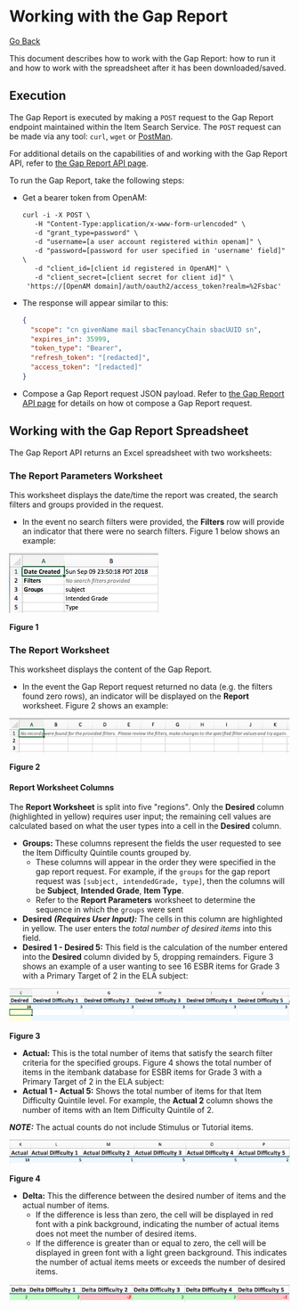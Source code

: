 # Working with the Gap Report

[Go Back](reports.md)

This document describes how to work with the Gap Report: how to run it and how to work with the spreadsheet after it has been downloaded/saved.

## Execution
The Gap Report is executed by making a `POST` request to the Gap Report endpoint maintained within the Item Search Service.  The `POST` request can be made via any tool: `curl`, `wget` or [PostMan](https://www.getpostman.com/).

For additional details on the capabilities of and working with the Gap Report API, refer to [the Gap Report API page](gap_report_api.md).

To run the Gap Report, take the following steps:
* Get a bearer token from OpenAM:

	```
	curl -i -X POST \
	   -H "Content-Type:application/x-www-form-urlencoded" \
	   -d "grant_type=password" \
	   -d "username=[a user account registered within openam]" \
	   -d "password=[password for user specified in 'username' field]" \
	   -d "client_id=[client id registered in OpenAM]" \
	   -d "client_secret=[client secret for client id]" \
	 'https://[OpenAM domain]/auth/oauth2/access_token?realm=%2Fsbac'
    ```

* The response will appear similar to this:

	```json
	{
	  "scope": "cn givenName mail sbacTenancyChain sbacUUID sn",
	  "expires_in": 35999,
	  "token_type": "Bearer",
	  "refresh_token": "[redacted]",
	  "access_token": "[redacted]"
	}
	```
	
* Compose a Gap Report request JSON payload.  Refer to [the Gap Report API page](gap_report_api.md) for details on how ot compose a Gap Report request.

## Working with the Gap Report Spreadsheet
The Gap Report API returns an Excel spreadsheet with two worksheets:

### The Report Parameters Worksheet
This worksheet displays the date/time the report was created, the search filters and groups provided in the request.

* In the event no search filters were provided, the **Filters** row will provide an indicator that there were no search filters.  Figure 1 below shows an example:

![Report Parameters Worksheet showing no filters](assets/images/gap-report-params-ws-no-filters.png)

**Figure 1**

### The Report Worksheet
This worksheet displays the content of the Gap Report.

* In the event the Gap Report request returned no data (e.g. the filters found zero rows), an indicator will be displayed on the **Report** worksheet.  Figure 2 shows an example:

![Report Worksheet showing no records](assets/images/gap-report-ws-no-data.png)

**Figure 2**

#### Report Worksheet Columns
The **Report Worksheet** is split into five "regions".  Only the **Desired** column (highlighted in yellow) requires user input; the remaining cell values are calculated based on what the user types into a cell in the **Desired** column.

* **Groups:** These columns represent the fields the user requested to see the Item Difficulty Quintile counts grouped by.
  * These columns will appear in the order they were specified in the gap report request.  For example, if the `groups` for the gap report request was `[subject, intendedGrade, type]`, then the columns will be **Subject**, **Intended Grade**, **Item Type**.
  * Refer to the **Report Parameters** worksheet to determine the sequence in which the `groups` were sent
* **Desired** _**(Requires User Input):**_  The cells in this column are highlighted in yellow.  The user enters the _total number of desired items_ into this field.
* **Desired 1 - Desired 5:** This field is the calculation of the number entered into the **Desired** column divided by 5, dropping remainders.  Figure 3 shows an example of a user wanting to see 16 ESBR items for Grade 3 with a Primary Target of 2 in the ELA subject:

![Total desired items](assets/images/gap-report-desired-data-entry.png)

**Figure 3**

* **Actual:** This is the total number of items that satisfy the search filter criteria for the specified groups.  Figure 4 shows the total number of items in the itembank database for ESBR items for Grade 3 with a Primary Target of 2 in the ELA subject:
* **Actual 1 - Actual 5:** Shows the total number of items for that Item Difficulty Quintile level.  For example, the **Actual 2** column shows the number of items with an Item Difficulty Quintile of 2.

_**NOTE:**_  The actual counts do not include Stimulus or Tutorial items.

![Actual items](assets/images/gap-report-ws-actual-items-count.png)

**Figure 4**

* **Delta:** This the difference between the desired number of items and the actual number of items.
  * If the difference is less than zero, the cell will be displayed in red font with a pink background, indicating the number of actual items does not meet the number of desired items.
  * If the difference is greater than or equal to zero, the cell will be displayed in green font with a light green background.  This indicates the number of actual items meets or exceeds the number of desired items.

![Delta columns calculation](assets/images/gap-report-ws-delta-items.png)

